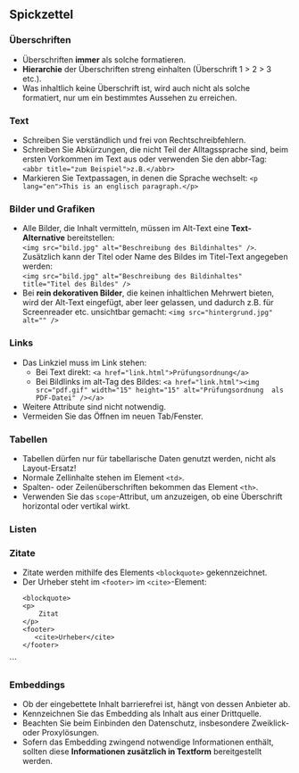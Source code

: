 ## Spickzettel

### Überschriften
* Überschriften **immer** als solche formatieren.
* **Hierarchie** der Überschriften streng einhalten (Überschrift 1 > 2 > 3 etc.).
* Was inhaltlich keine Überschrift ist, wird auch nicht als solche formatiert, nur um ein bestimmtes Aussehen zu erreichen.

### Text
* Schreiben Sie verständlich und frei von Rechtschreibfehlern.
* Schreiben Sie Abkürzungen, die nicht Teil der Alltagssprache sind, beim ersten Vorkommen im Text aus oder verwenden Sie den abbr-Tag:<br />
    `<abbr title="zum Beispiel">z.B.</abbr>`
* Markieren Sie Textpassagen, in denen die Sprache wechselt: 
	`<p lang="en">This is an englisch paragraph.</p>`


### Bilder und Grafiken
* Alle Bilder, die Inhalt vermitteln, müssen im Alt-Text eine **Text-Alternative** bereitstellen:<br/>
	`<img src="bild.jpg" alt="Beschreibung des Bildinhaltes" />`.
	Zusätzlich kann der Titel oder Name des Bildes im Titel-Text angegeben werden:<br/>
	`<img src="bild.jpg" alt="Beschreibung des Bildinhaltes" title="Titel des Bildes" />`
* Bei **rein dekorativen Bilder**, die keinen inhaltlichen Mehrwert bieten, wird der Alt-Text eingefügt, aber leer gelassen, und dadurch z.B. für Screenreader etc. unsichtbar gemacht:
  `<img src="hintergrund.jpg" alt="" />`

### Links
* Das Linkziel muss im Link stehen:
  * Bei Text direkt: `<a href="link.html">Prüfungsordnung</a>`
  * Bei Bildlinks im alt-Tag des Bildes: 
    `<a href="link.html"><img src="pdf.gif" width="15" height="15" alt="Prüfungsordnung  als PDF-Datei" /></a>`
* Weitere Attribute sind nicht notwendig.
* Vermeiden Sie das Öffnen im neuen Tab/Fenster.

### Tabellen
* Tabellen dürfen nur für tabellarische Daten genutzt werden, nicht als Layout-Ersatz!
* Normale Zellinhalte stehen im Element `<td>`.
* Spalten- oder Zeilenüberschriften bekommen das Element `<th>`.
* Verwenden Sie das `scope`-Attribut, um anzuzeigen, ob eine Überschrift horizontal oder vertikal wirkt.

### Listen


### Zitate
* Zitate werden mithilfe des Elements `<blockquote>` gekennzeichnet.
* Der Urheber steht im `<footer>` im `<cite>`-Element:
  ```
  <blockquote>
  <p>
      Zitat
  </p>
  <footer>
     <cite>Urheber</cite>
  </footer>
</blockquote>```

### Embeddings
* Ob der eingebettete Inhalt barrierefrei ist, hängt von dessen Anbieter ab.
* Kennzeichnen Sie das Embedding als Inhalt aus einer Drittquelle.
* Beachten Sie beim Einbinden den Datenschutz, insbesondere Zweiklick- oder Proxylösungen.
* Sofern das Embedding zwingend notwendige Informationen enthält, sollten diese **Informationen zusätzlich in Textform** bereitgestellt werden.

